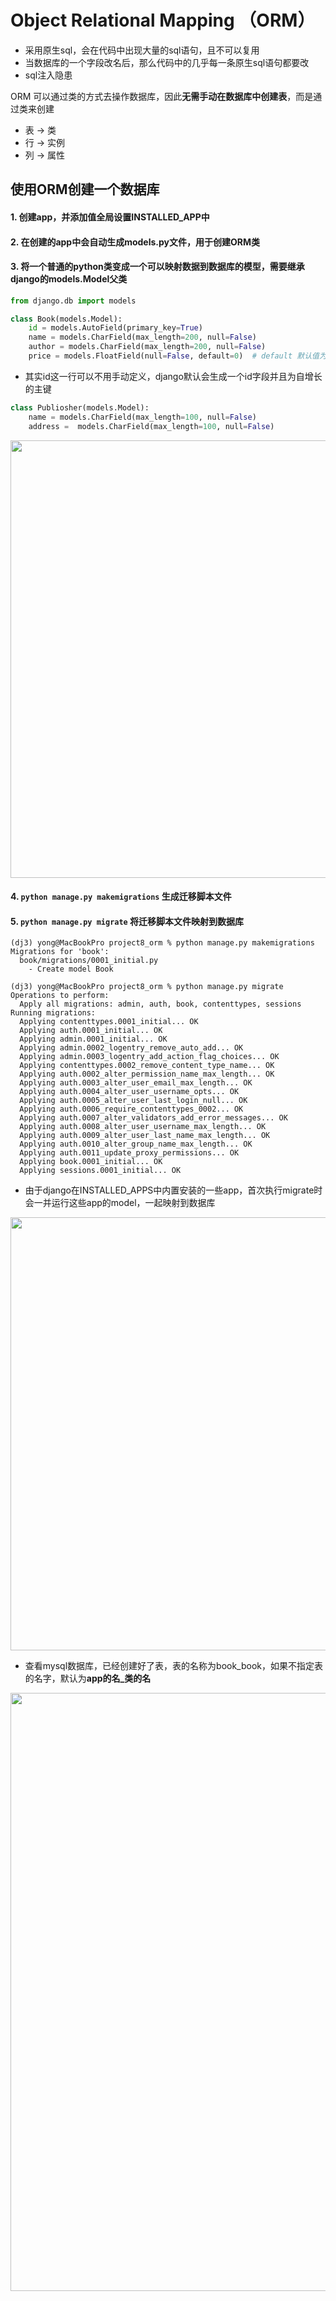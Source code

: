 #  Object Relational Mapping （ORM）

- 采用原生sql，会在代码中出现大量的sql语句，且不可以复用
- 当数据库的一个字段改名后，那么代码中的几乎每一条原生sql语句都要改
- sql注入隐患

ORM 可以通过类的方式去操作数据库，因此**无需手动在数据库中创建表**，而是通过类来创建
- 表 -> 类
- 行 -> 实例
- 列 -> 属性


## 使用ORM创建一个数据库

#### 1. 创建app，并添加值全局设置INSTALLED_APP中
#### 2. 在创建的app中会自动生成models.py文件，用于创建ORM类
#### 3. 将一个普通的python类变成一个可以映射数据到数据库的模型，需要继承django的models.Model父类
```python
from django.db import models

class Book(models.Model):
    id = models.AutoField(primary_key=True)
    name = models.CharField(max_length=200, null=False)
    author = models.CharField(max_length=200, null=False)
    price = models.FloatField(null=False, default=0)  # default 默认值为0
```
- 其实id这一行可以不用手动定义，django默认会生成一个id字段并且为自增长的主键
```python
class Publiosher(models.Model):
    name = models.CharField(max_length=100, null=False)
    address =  models.CharField(max_length=100, null=False)
```
<img width="700" src="https://user-images.githubusercontent.com/26485327/76154935-cbd78100-611f-11ea-97cc-fa1cc98f9fe7.png">



#### 4. `python manage.py makemigrations` 生成迁移脚本文件
#### 5. `python manage.py migrate` 将迁移脚本文件映射到数据库
```shell
(dj3) yong@MacBookPro project8_orm % python manage.py makemigrations
Migrations for 'book':
  book/migrations/0001_initial.py
    - Create model Book
    
(dj3) yong@MacBookPro project8_orm % python manage.py migrate       
Operations to perform:
  Apply all migrations: admin, auth, book, contenttypes, sessions
Running migrations:
  Applying contenttypes.0001_initial... OK
  Applying auth.0001_initial... OK
  Applying admin.0001_initial... OK
  Applying admin.0002_logentry_remove_auto_add... OK
  Applying admin.0003_logentry_add_action_flag_choices... OK
  Applying contenttypes.0002_remove_content_type_name... OK
  Applying auth.0002_alter_permission_name_max_length... OK
  Applying auth.0003_alter_user_email_max_length... OK
  Applying auth.0004_alter_user_username_opts... OK
  Applying auth.0005_alter_user_last_login_null... OK
  Applying auth.0006_require_contenttypes_0002... OK
  Applying auth.0007_alter_validators_add_error_messages... OK
  Applying auth.0008_alter_user_username_max_length... OK
  Applying auth.0009_alter_user_last_name_max_length... OK
  Applying auth.0010_alter_group_name_max_length... OK
  Applying auth.0011_update_proxy_permissions... OK
  Applying book.0001_initial... OK
  Applying sessions.0001_initial... OK
```
- 由于django在INSTALLED_APPS中内置安装的一些app，首次执行migrate时会一并运行这些app的model，一起映射到数据库
<img width="693"  src="https://user-images.githubusercontent.com/26485327/76154858-62a33e00-611e-11ea-90fa-4a507f13551e.png">


- 查看mysql数据库，已经创建好了表，表的名称为book_book，如果不指定表的名字，默认为**app的名_类的名**
<img width="957"  src="https://user-images.githubusercontent.com/26485327/76154878-a72ed980-611e-11ea-8ed2-8203c85446f8.png">






